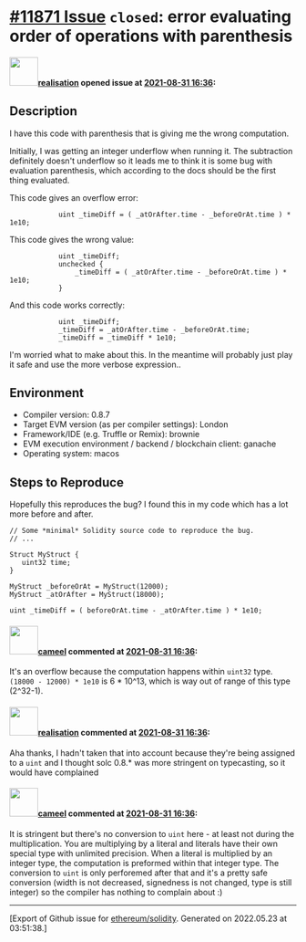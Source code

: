 # [\#11871 Issue](https://github.com/ethereum/solidity/issues/11871) `closed`: error evaluating order of operations with parenthesis 

#### <img src="https://avatars.githubusercontent.com/u/13490713?u=bf1f405101769a872f100c15044d12c25d5d2275&v=4" width="50">[realisation](https://github.com/realisation) opened issue at [2021-08-31 16:36](https://github.com/ethereum/solidity/issues/11871):

## Description
I have this code with parenthesis that is giving me the wrong computation.

Initially, I was getting an integer underflow when running it. The subtraction definitely doesn't underflow so it leads me to think it is some bug with evaluation parenthesis, which according to the docs should be the first thing evaluated. 

This code gives an overflow error:
```
            uint _timeDiff = ( _atOrAfter.time - _beforeOrAt.time ) * 1e10;
```

This code gives the wrong value:
```
            uint _timeDiff;
            unchecked {
                _timeDiff = ( _atOrAfter.time - _beforeOrAt.time ) * 1e10;
            }
```

And this code works correctly:
```
            uint _timeDiff;
            _timeDiff = _atOrAfter.time - _beforeOrAt.time;
            _timeDiff = _timeDiff * 1e10;
```

I'm worried what to make about this. In the meantime will probably just play it safe and use the more verbose expression..

## Environment

- Compiler version: 0.8.7
- Target EVM version (as per compiler settings): London
- Framework/IDE (e.g. Truffle or Remix): brownie
- EVM execution environment / backend / blockchain client: ganache
- Operating system: macos

## Steps to Reproduce

Hopefully this reproduces the bug? I found this in my code which has a lot more before and after. 

```solidity
// Some *minimal* Solidity source code to reproduce the bug.
// ...

Struct MyStruct {
   uint32 time;
}

MyStruct _beforeOrAt = MyStruct(12000);
MyStruct _atOrAfter = MyStruct(18000);

uint _timeDiff = ( beforeOrAt.time - _atOrAfter.time ) * 1e10;

```

#### <img src="https://avatars.githubusercontent.com/u/137030?v=4" width="50">[cameel](https://github.com/cameel) commented at [2021-08-31 16:36](https://github.com/ethereum/solidity/issues/11871#issuecomment-909405238):

It's an overflow because the computation happens within `uint32` type.
 `(18000 - 12000) * 1e10` is 6 * 10^13, which is way out of range of this type (2^32-1).

#### <img src="https://avatars.githubusercontent.com/u/13490713?u=bf1f405101769a872f100c15044d12c25d5d2275&v=4" width="50">[realisation](https://github.com/realisation) commented at [2021-08-31 16:36](https://github.com/ethereum/solidity/issues/11871#issuecomment-909411543):

Aha thanks, I hadn't taken that into account because they're being assigned to a `uint` and I thought solc 0.8.* was more stringent on typecasting, so it would have complained

#### <img src="https://avatars.githubusercontent.com/u/137030?v=4" width="50">[cameel](https://github.com/cameel) commented at [2021-08-31 16:36](https://github.com/ethereum/solidity/issues/11871#issuecomment-909417769):

It is stringent but there's no conversion to `uint` here - at least not during the multiplication. You are multiplying by a literal and literals have their own special type with unlimited precision. When a literal is multiplied by an integer type, the computation is preformed within that integer type. The conversion to `uint` is only perforemed after that and it's a pretty safe conversion (width is not decreased, signedness is not changed, type is still integer) so the compiler has nothing to complain about :)


-------------------------------------------------------------------------------



[Export of Github issue for [ethereum/solidity](https://github.com/ethereum/solidity). Generated on 2022.05.23 at 03:51:38.]
